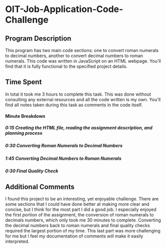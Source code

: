 # OIT-Job-Application-Code-Challenge
## Program Description
This program has two main code sections: one to convert roman numerals to decimal numbers, another to convert decimal numbers to roman numerals. This code was written in JavaScript on an HTML webpage. You'll find that it is fully functional to the specified project details. 
## Time Spent
In total it took me 3 hours to complete this task. This was done without consulting any external resources and all the code written is my own. You'll find all notes taken during this task as comments in the code itself.
#### Minute Breakdown
##### 0:15 Creating the HTML file, reading the assignment description, and planning process
##### 0:30 Converting Roman Numerals to Decimal Numbers
##### 1:45 Converting Decimal Numbers to Roman Numerals 
##### 0:30 Final Quality Check
## Additional Comments
I found this project to be an interesting, yet enjoyable challenge. There are some sections that I could have done better at making more clear and concise, but I think for the most part I did a good job. I especially enjoyed the first portion of the assignment, the conversion of roman numerals to decimals numbers, which only took me 30 minutes to complete. Converting the decimal numbers back to roman numerals and final quality checks required the largest portion of my time. This last part was more challenging for me but I feel my documentation of comments will make it easily interpreted.
